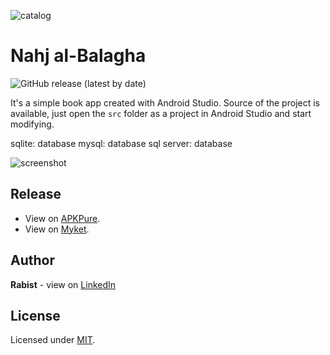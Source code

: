 ![catalog](docs/catalog.jpg)

# Nahj al-Balagha

![GitHub release (latest by date)](https://img.shields.io/github/v/release/geraked/application-nahj)

It's a simple book app created with Android Studio. Source of the project is available, just open the `src` folder as a project in Android Studio and start modifying.

sqlite: database
mysql: database
sql server: database


![screenshot](docs/screenshot.jpg)

## Release
- View on [APKPure](https://apkpure.com/p/ir.geraked.nahj).
- View on [Myket](https://myket.ir/app/ir.geraked.nahj).

## Author
**Rabist** - view on [LinkedIn](https://www.linkedin.com/in/rabist)

## License
Licensed under [MIT](LICENSE).

